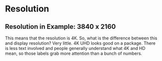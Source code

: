 # Resolution

## Resolution in Example: 3840 x 2160
This means that the resolution is 4K. So, what is the difference between this and display resolution? Very little. 4K UHD looks good on a package. There is less text involved and people generally understand what 4K and HD mean, so those labels grab more attention than a bunch of numbers. 
